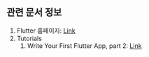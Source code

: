 ## 관련 문서 정보
1. Flutter 홈페이지: [Link](https://flutter.io/)
2. Tutorials
   1. Write Your First Flutter App, part 2: [Link](https://codelabs.developers.google.com/codelabs/first-flutter-app-pt2/#0)
   
